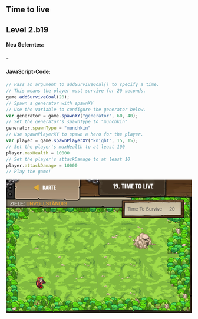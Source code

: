 ## **Time to live**
## Level 2.b19

#### Neu Gelerntes:
<b>-</b>

[comment]: <> (Was wurde gelernt und wie funktioniert die Technik?)

#### JavaScript-Code:
```js
// Pass an argument to addSurviveGoal() to specify a time.
// This means the player must survive for 20 seconds.
game.addSurviveGoal(20);
// Spawn a generator with spawnXY
// Use the variable to configure the generator below.
var generator = game.spawnXY("generator", 60, 40);
// Set the generator's spawnType to "munchkin"
generator.spawnType = "munchkin"
// Use spawnPlayerXY to spawn a hero for the player.
var player = game.spawnPlayerXY("knight", 15, 15);
// Set the player's maxHealth to at least 100
player.maxHealth = 10000
// Set the player's attackDamage to at least 10
player.attackDamage = 10000
// Play the game!

```
![image](lvl2_b19.png)